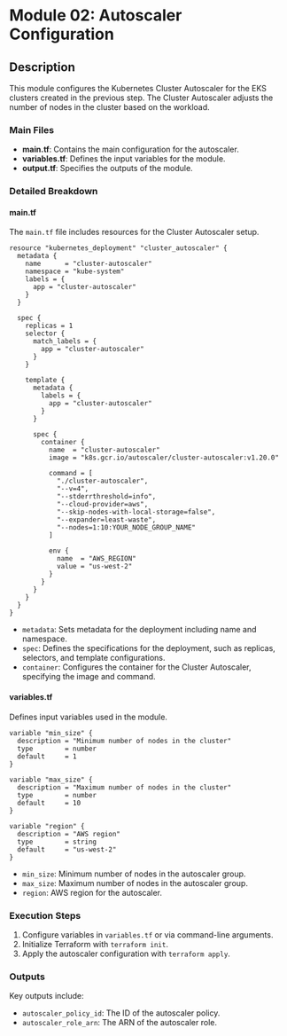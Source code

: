
# Module 02: Autoscaler Configuration

## Description

This module configures the Kubernetes Cluster Autoscaler for the EKS clusters created in the previous step. The Cluster Autoscaler adjusts the number of nodes in the cluster based on the workload.

### Main Files

- **main.tf**: Contains the main configuration for the autoscaler.
- **variables.tf**: Defines the input variables for the module.
- **output.tf**: Specifies the outputs of the module.

### Detailed Breakdown

#### main.tf

The `main.tf` file includes resources for the Cluster Autoscaler setup.

```hcl
resource "kubernetes_deployment" "cluster_autoscaler" {
  metadata {
    name      = "cluster-autoscaler"
    namespace = "kube-system"
    labels = {
      app = "cluster-autoscaler"
    }
  }

  spec {
    replicas = 1
    selector {
      match_labels = {
        app = "cluster-autoscaler"
      }
    }

    template {
      metadata {
        labels = {
          app = "cluster-autoscaler"
        }
      }

      spec {
        container {
          name  = "cluster-autoscaler"
          image = "k8s.gcr.io/autoscaler/cluster-autoscaler:v1.20.0"

          command = [
            "./cluster-autoscaler",
            "--v=4",
            "--stderrthreshold=info",
            "--cloud-provider=aws",
            "--skip-nodes-with-local-storage=false",
            "--expander=least-waste",
            "--nodes=1:10:YOUR_NODE_GROUP_NAME"
          ]

          env {
            name  = "AWS_REGION"
            value = "us-west-2"
          }
        }
      }
    }
  }
}
```

- `metadata`: Sets metadata for the deployment including name and namespace.
- `spec`: Defines the specifications for the deployment, such as replicas, selectors, and template configurations.
- `container`: Configures the container for the Cluster Autoscaler, specifying the image and command.

#### variables.tf

Defines input variables used in the module.

```hcl
variable "min_size" {
  description = "Minimum number of nodes in the cluster"
  type        = number
  default     = 1
}

variable "max_size" {
  description = "Maximum number of nodes in the cluster"
  type        = number
  default     = 10
}

variable "region" {
  description = "AWS region"
  type        = string
  default     = "us-west-2"
}
```

- `min_size`: Minimum number of nodes in the autoscaler group.
- `max_size`: Maximum number of nodes in the autoscaler group.
- `region`: AWS region for the autoscaler.

### Execution Steps

1. Configure variables in `variables.tf` or via command-line arguments.
2. Initialize Terraform with `terraform init`.
3. Apply the autoscaler configuration with `terraform apply`.

### Outputs

Key outputs include:

- `autoscaler_policy_id`: The ID of the autoscaler policy.
- `autoscaler_role_arn`: The ARN of the autoscaler role.

